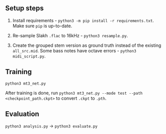 ## Setup steps

1. Install requirements - `python3 -m pip install -r requirements.txt`. Make sure `pip` is up-to-date.

2. Re-sample Slakh `.flac` to 16kHz - `python3 resample.py`.

3. Create the grouped stem version as ground truth instead of the existing `all_src.mid`. Some bass notes have octave errors - `python3 midi_script.py`.

## Training

`python3 mt3_net.py`

After training is done, run `python3 mt3_net.py --mode test --path <checkpoint_path.ckpt>` to convert `.ckpt` to `.pth`.

## Evaluation
`python3 analysis.py` -> `python3 evaluate.py`